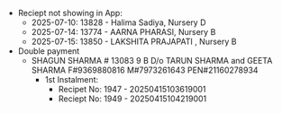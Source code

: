 - Reciept not showing in App:
	- 2025-07-10: 13828 - Halima Sadiya, Nursery D
	- 2025-07-14: 13774 - AARNA  PHARASI, Nursery B
	- 2025-07-15: 13850 - LAKSHITA  PRAJAPATI , Nursery B
- Double payment
	- SHAGUN  SHARMA # 13083 9 B D/o TARUN SHARMA and GEETA SHARMA F#9369880816 M#7973261643 PEN#21160278934
		- 1st Instalment:
			- Recipet No: 1947 - 20250415103619001
			- Reciept No: 1949 - 20250415104219001
